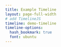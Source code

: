 ```yaml
---
title: Example Timeline
layout: page-full-width
# add TimelineJS
timeline: demo-timeline
timeline-options:
  hash_bookmark: true
  font: ubuntu
---
```

